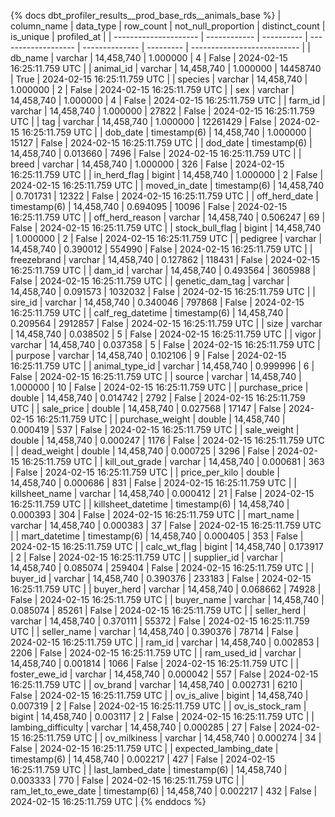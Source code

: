 {% docs dbt_profiler_results__prod_base_rds__animals_base  %}
| column_name           | data_type    |  row_count | not_null_proportion | distinct_count | is_unique | profiled_at                 |
| --------------------- | ------------ | ---------- | ------------------- | -------------- | --------- | --------------------------- |
| db_name               | varchar      | 14,458,740 |            1.000000 |              4 |     False | 2024-02-15 16:25:11.759 UTC |
| animal_id             | varchar      | 14,458,740 |            1.000000 |       14458740 |      True | 2024-02-15 16:25:11.759 UTC |
| species               | varchar      | 14,458,740 |            1.000000 |              2 |     False | 2024-02-15 16:25:11.759 UTC |
| sex                   | varchar      | 14,458,740 |            1.000000 |              4 |     False | 2024-02-15 16:25:11.759 UTC |
| farm_id               | varchar      | 14,458,740 |            1.000000 |          27822 |     False | 2024-02-15 16:25:11.759 UTC |
| tag                   | varchar      | 14,458,740 |            1.000000 |       12261429 |     False | 2024-02-15 16:25:11.759 UTC |
| dob_date              | timestamp(6) | 14,458,740 |            1.000000 |          15127 |     False | 2024-02-15 16:25:11.759 UTC |
| dod_date              | timestamp(6) | 14,458,740 |            0.013660 |           7496 |     False | 2024-02-15 16:25:11.759 UTC |
| breed                 | varchar      | 14,458,740 |            1.000000 |            326 |     False | 2024-02-15 16:25:11.759 UTC |
| in_herd_flag          | bigint       | 14,458,740 |            1.000000 |              2 |     False | 2024-02-15 16:25:11.759 UTC |
| moved_in_date         | timestamp(6) | 14,458,740 |            0.701731 |          12322 |     False | 2024-02-15 16:25:11.759 UTC |
| off_herd_date         | timestamp(6) | 14,458,740 |            0.694095 |          10096 |     False | 2024-02-15 16:25:11.759 UTC |
| off_herd_reason       | varchar      | 14,458,740 |            0.506247 |             69 |     False | 2024-02-15 16:25:11.759 UTC |
| stock_bull_flag       | bigint       | 14,458,740 |            1.000000 |              2 |     False | 2024-02-15 16:25:11.759 UTC |
| pedigree              | varchar      | 14,458,740 |            0.390012 |         554990 |     False | 2024-02-15 16:25:11.759 UTC |
| freezebrand           | varchar      | 14,458,740 |            0.127862 |         118431 |     False | 2024-02-15 16:25:11.759 UTC |
| dam_id                | varchar      | 14,458,740 |            0.493564 |        3605988 |     False | 2024-02-15 16:25:11.759 UTC |
| genetic_dam_tag       | varchar      | 14,458,740 |            0.091573 |        1032032 |     False | 2024-02-15 16:25:11.759 UTC |
| sire_id               | varchar      | 14,458,740 |            0.340046 |         797868 |     False | 2024-02-15 16:25:11.759 UTC |
| calf_reg_datetime     | timestamp(6) | 14,458,740 |            0.209564 |        2912857 |     False | 2024-02-15 16:25:11.759 UTC |
| size                  | varchar      | 14,458,740 |            0.038502 |              5 |     False | 2024-02-15 16:25:11.759 UTC |
| vigor                 | varchar      | 14,458,740 |            0.037358 |              5 |     False | 2024-02-15 16:25:11.759 UTC |
| purpose               | varchar      | 14,458,740 |            0.102106 |              9 |     False | 2024-02-15 16:25:11.759 UTC |
| animal_type_id        | varchar      | 14,458,740 |            0.999996 |              6 |     False | 2024-02-15 16:25:11.759 UTC |
| source                | varchar      | 14,458,740 |            1.000000 |             10 |     False | 2024-02-15 16:25:11.759 UTC |
| purchase_price        | double       | 14,458,740 |            0.014742 |           2792 |     False | 2024-02-15 16:25:11.759 UTC |
| sale_price            | double       | 14,458,740 |            0.027568 |          17147 |     False | 2024-02-15 16:25:11.759 UTC |
| purchase_weight       | double       | 14,458,740 |            0.000419 |            537 |     False | 2024-02-15 16:25:11.759 UTC |
| sale_weight           | double       | 14,458,740 |            0.000247 |           1176 |     False | 2024-02-15 16:25:11.759 UTC |
| dead_weight           | double       | 14,458,740 |            0.000725 |           3296 |     False | 2024-02-15 16:25:11.759 UTC |
| kill_out_grade        | varchar      | 14,458,740 |            0.000681 |            363 |     False | 2024-02-15 16:25:11.759 UTC |
| price_per_kilo        | double       | 14,458,740 |            0.000686 |            831 |     False | 2024-02-15 16:25:11.759 UTC |
| killsheet_name        | varchar      | 14,458,740 |            0.000412 |             21 |     False | 2024-02-15 16:25:11.759 UTC |
| killsheet_datetime    | timestamp(6) | 14,458,740 |            0.000393 |            304 |     False | 2024-02-15 16:25:11.759 UTC |
| mart_name             | varchar      | 14,458,740 |            0.000383 |             37 |     False | 2024-02-15 16:25:11.759 UTC |
| mart_datetime         | timestamp(6) | 14,458,740 |            0.000405 |            353 |     False | 2024-02-15 16:25:11.759 UTC |
| calc_wt_flag          | bigint       | 14,458,740 |            0.173917 |              2 |     False | 2024-02-15 16:25:11.759 UTC |
| supplier_id           | varchar      | 14,458,740 |            0.085074 |         259404 |     False | 2024-02-15 16:25:11.759 UTC |
| buyer_id              | varchar      | 14,458,740 |            0.390376 |         233183 |     False | 2024-02-15 16:25:11.759 UTC |
| buyer_herd            | varchar      | 14,458,740 |            0.068662 |          74928 |     False | 2024-02-15 16:25:11.759 UTC |
| buyer_name            | varchar      | 14,458,740 |            0.085074 |          85261 |     False | 2024-02-15 16:25:11.759 UTC |
| seller_herd           | varchar      | 14,458,740 |            0.370111 |          55372 |     False | 2024-02-15 16:25:11.759 UTC |
| seller_name           | varchar      | 14,458,740 |            0.390376 |          78714 |     False | 2024-02-15 16:25:11.759 UTC |
| ram_id                | varchar      | 14,458,740 |            0.002853 |           2206 |     False | 2024-02-15 16:25:11.759 UTC |
| ram_used_id           | varchar      | 14,458,740 |            0.001814 |           1066 |     False | 2024-02-15 16:25:11.759 UTC |
| foster_ewe_id         | varchar      | 14,458,740 |            0.000042 |            557 |     False | 2024-02-15 16:25:11.759 UTC |
| ov_brand              | varchar      | 14,458,740 |            0.002731 |           6210 |     False | 2024-02-15 16:25:11.759 UTC |
| ov_is_alive           | bigint       | 14,458,740 |            0.007319 |              2 |     False | 2024-02-15 16:25:11.759 UTC |
| ov_is_stock_ram       | bigint       | 14,458,740 |            0.003117 |              2 |     False | 2024-02-15 16:25:11.759 UTC |
| lambing_difficulty    | varchar      | 14,458,740 |            0.000285 |             27 |     False | 2024-02-15 16:25:11.759 UTC |
| ov_milkiness          | varchar      | 14,458,740 |            0.000274 |             34 |     False | 2024-02-15 16:25:11.759 UTC |
| expected_lambing_date | timestamp(6) | 14,458,740 |            0.002217 |            427 |     False | 2024-02-15 16:25:11.759 UTC |
| last_lambed_date      | timestamp(6) | 14,458,740 |            0.003333 |            770 |     False | 2024-02-15 16:25:11.759 UTC |
| ram_let_to_ewe_date   | timestamp(6) | 14,458,740 |            0.002217 |            432 |     False | 2024-02-15 16:25:11.759 UTC |
{% enddocs %}
